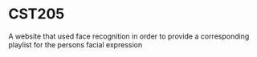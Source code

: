 # CST205
A website that used face recognition in order to provide a corresponding playlist for the persons facial expression  
